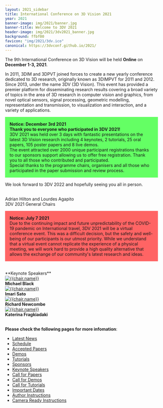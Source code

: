 ```yaml
---
layout: 2021_sidebar
title: International Conference on 3D Vision 2021
year: 2021
banner-image: img/2021/banner.jpg
banner-title: Welcome to 3DV 2021
header-image: img/2021/3dv2021_banner.jpg
background: ffbf00
favicon: "img/2021/3dv.ico"
canonical: https://3dvconf.github.io/2021/
---
```



The 9th International Conference on 3D Vision will be held **Online** on **December 1-3, 2021**. 

In 2011, 3DIM and 3DPVT joined forces to create a new yearly conference dedicated to 3D research, originally known as 3DIMPVT for 2011 and 2012. Since 2013, under the name 3DV (3D Vision). 
This event has provided a premier platform for disseminating research results covering a broad variety of topics in the area of 3D research in computer vision and graphics, from novel optical sensors, signal processing, geometric modelling, representation and transmission, to visualization and interaction, and a variety of applications. 

<p style="background-color:#64ff64; padding: 15px">
<b>Notice: December 3rd 2021</b><br/>
<b>Thank you to everyone who participated in 3DV 2021!</b><br>
3DV 2021 was held over 3 days with fantastic presentations on the latest 3D Vision research including 4 keynotes, 2 tutorials, 25 oral papers, 105 poster papers and 8 live demos. <br>
The event attracted over 2000 unique participant registrations thanks to our sponsors support allowing us to offer free registration.  Thank you to all those who contributed and participated.<br>
Special thanks to the programme chairs, organisers and all those who participated in the paper submission and review process. <br>

We look forward to 3DV 2022 and hopefully seeing you all in person. <br><br>

Adrian Hilton and Lourdes Agapito<br>
3DV 2021 General Chairs

</p>

<!--<p style="background-color:#ff6464; padding: 15px">
<b>Notice: July 26 2021</b><br/>
Full paper submissions can be registered up to the full paper deadline on July 30 2021!
</p>-->

<p style="background-color:#ff6464; padding: 15px">
<b>Notice: July 7 2021</b><br/>
Due to the continuing impact and future unpredictability of the COVID-19 pandemic on International travel, 3DV 2021 will be a virtual conference event. This was a difficult  decision, but the safety and well-being of our participants is our utmost priority.  While we understand that a virtual event cannot replicate the experience of a physical meeting, we will work hard to provide a high quality alternative that allows the exchange of our community's latest research and ideas.
</p>

<br>
**Keynote Speakers**

<div class="row">
	<div class="col-md-3 align-self-center profile crop" >
		<a href="{{site.url}}/keynotes">
		<img alt="{{chair.name}}" src="{{site.url}}/img/2021/keynote/black.jpg"></a><br>
		<b>Michael Black</b><br>
	</div>
	<div class="col-md-3 align-self-center profile crop" >
		<a href="{{site.url}}/keynotes">
		<img alt="{{chair.name}}" src="{{site.url}}/img/2021/keynote/sato.jpg"></a><br>
		<b>Imari Sato</b><br>
	</div>
	<div class="col-md-3 align-self-center profile crop" >
		<a href="{{site.url}}/keynotes">
		<img alt="{{chair.name}}" src="{{site.url}}/img/2021/keynote/newcombe.jpg"></a><br>
		<b>Richard Newcombe</b><br>
	</div>
	<div class="col-md-3 align-self-center profile crop" >
		<a href="{{site.url}}/keynotes">
		<img alt="{{chair.name}}" src="{{site.url}}/img/2021/keynote/fragkiadaki.png"></a><br>
		<b>Katerina Fragkiadaki</b>
	</div>
</div>

<br>



**Please check the following pages for more infomation**:
* [Latest News]({{site.url}}/news)
* [Schedule]({{site.url}}/schedule)
* [Accepted Papers]({{site.url}}/accepted-papers)
* [Demos]({{site.url}}/demos)
* [Tutorials]({{site.url}}/tutorials)
* [Sponsors]({{site.url}}/sponsors)
* [Keynote Speakers]({{site.url}}/keynotes)
* [Call for Papers]({{site.url}}/call-for-papers)
* [Call for Demos]({{site.url}}/call-for-demos)
* [Call for Tutorials]({{site.url}}/call-for-tutorials)
* [Important Dates]({{site.url}}/dates)
* [Author Instructions]({{site.url}}/author-instructions)
* [Camera Ready Instructions]({{site.url}}/camera-ready-instructions)

